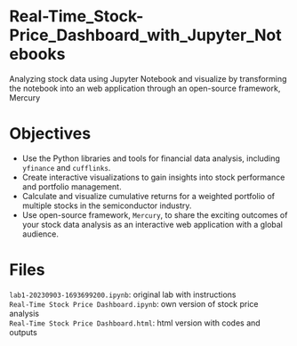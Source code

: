 # Real-Time_Stock-Price_Dashboard_with_Jupyter_Notebooks
Analyzing stock data using Jupyter Notebook and visualize by transforming the notebook into an web application through an open-source framework, Mercury

# Objectives

- Use the Python libraries and tools for financial data analysis, including `yfinance` and `cufflinks`.
- Create interactive visualizations to gain insights into stock performance and portfolio management.
- Calculate and visualize cumulative returns for a weighted portfolio of multiple stocks in the semiconductor industry.
- Use open-source framework, `Mercury`, to share the exciting outcomes of your stock data analysis as an interactive web application with a global audience.

# Files
`lab1-20230903-1693699200.ipynb`: original lab with instructions\
`Real-Time Stock Price Dashboard.ipynb`: own version of stock price analysis\
`Real-Time Stock Price Dashboard.html`: html version with codes and outputs
